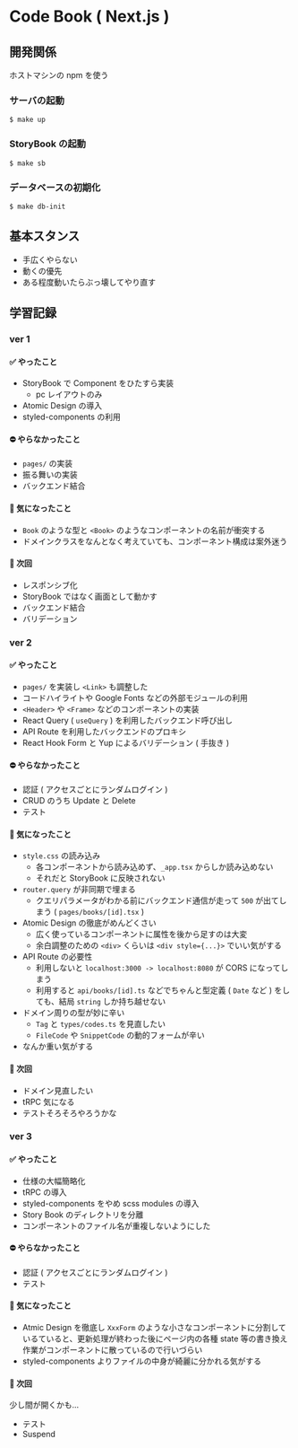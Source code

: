 # Code Book ( Next.js )

## 開発関係
ホストマシンの npm を使う

### サーバの起動
```
$ make up
```

### StoryBook の起動
```
$ make sb
```

### データベースの初期化
```
$ make db-init
```

## 基本スタンス
- 手広くやらない
- 動くの優先
- ある程度動いたらぶっ壊してやり直す

## 学習記録
### ver 1
#### ✅ やったこと
- StoryBook で Component をひたすら実装
    - pc レイアウトのみ
- Atomic Design の導入
- styled-components の利用

#### ⛔ やらなかったこと
- `pages/` の実装
- 振る舞いの実装
- バックエンド結合

#### 🤔 気になったこと
- `Book` のような型と `<Book>` のようなコンポーネントの名前が衝突する
- ドメインクラスをなんとなく考えていても、コンポーネント構成は案外迷う

#### 🔁 次回
- レスポンシブ化
- StoryBook ではなく画面として動かす
- バックエンド結合
- バリデーション

### ver 2

#### ✅ やったこと
- `pages/` を実装し `<Link>` も調整した
- コードハイライトや Google Fonts などの外部モジュールの利用
- `<Header>` や `<Frame>` などのコンポーネントの実装
- React Query ( `useQuery` ) を利用したバックエンド呼び出し
- API Route を利用したバックエンドのプロキシ
- React Hook Form と Yup によるバリデーション ( 手抜き )

#### ⛔ やらなかったこと
- 認証 ( アクセスごとにランダムログイン )
- CRUD のうち Update と Delete
- テスト

#### 🤔 気になったこと
- `style.css` の読み込み
    - 各コンポーネントから読み込めず、`_app.tsx` からしか読み込めない
    - それだと StoryBook に反映されない
- `router.query` が非同期で埋まる
    - クエリパラメータがわかる前にバックエンド通信が走って `500` が出てしまう ( `pages/books/[id].tsx` )
- Atomic Design の徹底がめんどくさい
    - 広く使っているコンポーネントに属性を後から足すのは大変
    - 余白調整のための `<div>` くらいは `<div style={...}>` でいい気がする
- API Route の必要性
    - 利用しないと `localhost:3000 -> localhost:8080` が CORS になってしまう
    - 利用すると `api/books/[id].ts` などでちゃんと型定義 ( `Date` など ) をしても、結局 `string` しか持ち越せない
- ドメイン周りの型が妙に辛い
    - `Tag` と `types/codes.ts` を見直したい
    - `FileCode` や `SnippetCode` の動的フォームが辛い
- なんか重い気がする

#### 🔁 次回
- ドメイン見直したい
- tRPC 気になる
- テストそろそろやろうかな

### ver 3

#### ✅ やったこと
- 仕様の大幅簡略化
- tRPC の導入
- styled-components をやめ scss modules の導入
- Story Book のディレクトリを分離
- コンポーネントのファイル名が重複しないようにした

#### ⛔ やらなかったこと
- 認証 ( アクセスごとにランダムログイン )
- テスト

#### 🤔 気になったこと
- Atmic Design を徹底し `XxxForm` のような小さなコンポーネントに分割しているていると、更新処理が終わった後にページ内の各種 state 等の書き換え作業がコンポーネントに散っているので行いづらい
- styled-components よりファイルの中身が綺麗に分かれる気がする

#### 🔁 次回
少し間が開くかも...

- テスト
- Suspend

